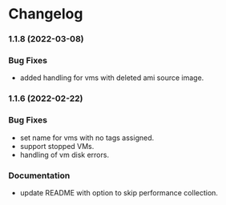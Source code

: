 # Changelog

### 1.1.8 (2022-03-08)

### Bug Fixes
* added handling for vms with deleted ami source image.


### 1.1.6 (2022-02-22)

### Bug Fixes
* set name for vms with no tags assigned.
* support stopped VMs.
* handling of vm disk errors.

### Documentation
* update README with option to skip performance collection.

